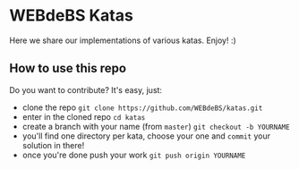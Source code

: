 # WEBdeBS Katas

Here we share our implementations of various katas. Enjoy! :)

## How to use this repo
Do you want to contribute? It's easy, just:
* clone the repo `git clone https://github.com/WEBdeBS/katas.git`
* enter in the cloned repo `cd katas`
* create a branch with your name (from `master`) `git checkout -b YOURNAME`
* you'll find one directory per kata, choose your one and `commit` your solution in there!
* once you're done push your work `git push origin YOURNAME`


